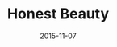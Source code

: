 ---
layout: site
title: "Honest Beauty"
date: 2015-11-07
categories: [lifestyle]
version: 1.5.3
major: 1
minor: 5
patch: 3
slug: honest-beauty
link: https://www.honestbeauty.com/
permalink: /sites/:slug
---